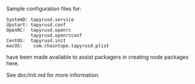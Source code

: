 Sample configuration files for:
```
SystemD: tapyrusd.service
Upstart: tapyrusd.conf
OpenRC:  tapyrusd.openrc
         tapyrusd.openrcconf
CentOS:  tapyrusd.init
macOS:    com.chaintope.tapyrusd.plist
```
have been made available to assist packagers in creating node packages here.

See doc/init.md for more information.
